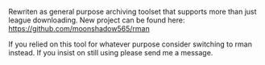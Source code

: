 Rewriten as general purpose archiving toolset that supports more than just league downloading.
New project can be found here: https://github.com/moonshadow565/rman

If you relied on this tool for whatever purpose consider switching to rman instead.
If you insist on still using please send me a message.
